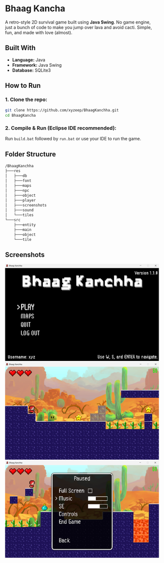 # Bhaag Kancha

A retro-style 2D survival game built using **Java Swing**. No game engine, just a bunch of code to make you jump over lava and avoid cacti. Simple, fun, and made with love (almost).  

## Built With
- **Language:** Java
- **Framework:** Java Swing
- **Database:** SQLite3

## How to Run
### 1. **Clone the repo:**  
   ```sh
   git clone https://github.com/xyzeep/BhaagKanchha.git
   cd BhaagKancha
   ```

### 2. Compile & Run (Eclipse IDE recommended):
  Run `build.bat` followed by `run.bat` or use your IDE to run the game.
  
## Folder Structure
```
/BhaagKanchha
├───res
│   ├───db
│   ├───font
│   ├───maps
│   ├───npc
│   ├───object
│   ├───player
│   ├───screenshots
│   ├───sound
│   └───tiles
└───src
    ├───entity
    ├───main
    ├───object
    └───tile
```
## Screenshots  
![Gameplay1](res/screenshots/1.png)  
![Gameplay2](res/screenshots/2.png)
![Gameplay](res/screenshots/3.png)